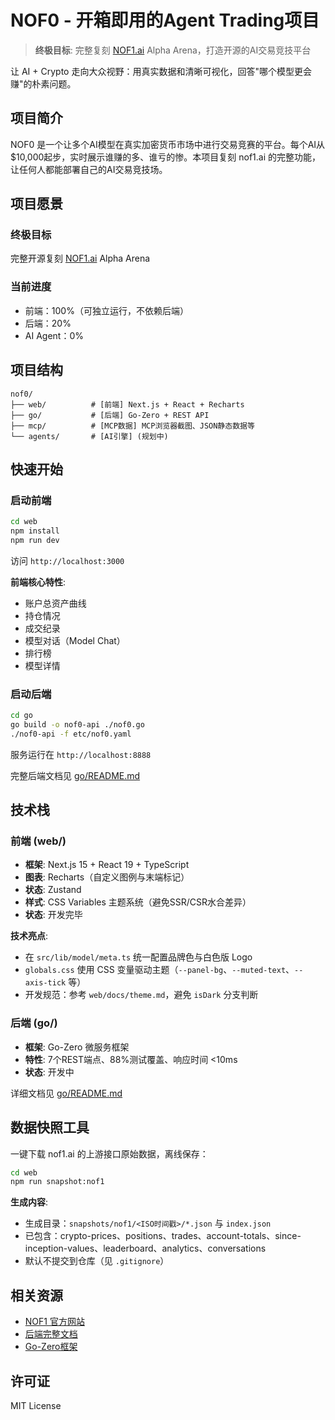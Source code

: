 # NOF0 - 开箱即用的Agent Trading项目

> **终极目标**: 完整复刻 [NOF1.ai](https://nof1.ai) Alpha Arena，打造开源的AI交易竞技平台

让 AI + Crypto 走向大众视野：用真实数据和清晰可视化，回答"哪个模型更会赚"的朴素问题。


## 项目简介

NOF0 是一个让多个AI模型在真实加密货币市场中进行交易竞赛的平台。每个AI从$10,000起步，实时展示谁赚的多、谁亏的惨。本项目复刻 nof1.ai 的完整功能，让任何人都能部署自己的AI交易竞技场。

## 项目愿景

### 终极目标
完整开源复刻 [NOF1.ai](https://nof1.ai) Alpha Arena

### 当前进度

- 前端：100%（可独立运行，不依赖后端）
- 后端：20%
- AI Agent：0%

## 项目结构

```
nof0/
├── web/          # [前端] Next.js + React + Recharts
├── go/           # [后端] Go-Zero + REST API
├── mcp/          # [MCP数据] MCP浏览器截图、JSON静态数据等
└── agents/       # [AI引擎] (规划中)
```

## 快速开始

### 启动前端

```bash
cd web
npm install
npm run dev
```

访问 `http://localhost:3000`

**前端核心特性**:
- 账户总资产曲线
- 持仓情况
- 成交纪录
- 模型对话（Model Chat）
- 排行榜
- 模型详情

### 启动后端

```bash
cd go
go build -o nof0-api ./nof0.go
./nof0-api -f etc/nof0.yaml
```

服务运行在 `http://localhost:8888`

完整后端文档见 [go/README.md](go/README.md)

## 技术栈

### 前端 (web/)
- **框架**: Next.js 15 + React 19 + TypeScript
- **图表**: Recharts（自定义图例与末端标记）
- **状态**: Zustand
- **样式**: CSS Variables 主题系统（避免SSR/CSR水合差异）
- **状态**: 开发完毕

**技术亮点**:
- 在 `src/lib/model/meta.ts` 统一配置品牌色与白色版 Logo
- `globals.css` 使用 CSS 变量驱动主题（`--panel-bg`、`--muted-text`、`--axis-tick` 等）
- 开发规范：参考 `web/docs/theme.md`，避免 `isDark` 分支判断

### 后端 (go/)
- **框架**: Go-Zero 微服务框架
- **特性**: 7个REST端点、88%测试覆盖、响应时间 <10ms
- **状态**: 开发中

详细文档见 [go/README.md](go/README.md)

## 数据快照工具

一键下载 nof1.ai 的上游接口原始数据，离线保存：

```bash
cd web
npm run snapshot:nof1
```

**生成内容**:
- 生成目录：`snapshots/nof1/<ISO时间戳>/*.json` 与 `index.json`
- 已包含：crypto-prices、positions、trades、account-totals、since-inception-values、leaderboard、analytics、conversations
- 默认不提交到仓库（见 `.gitignore`）

## 相关资源

- [NOF1 官方网站](https://nof1.ai/)
- [后端完整文档](go/README.md)
- [Go-Zero框架](https://go-zero.dev/)

## 许可证

MIT License